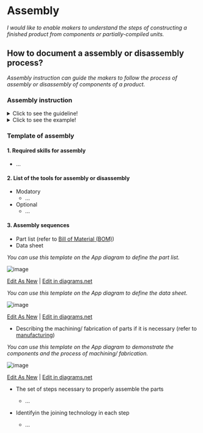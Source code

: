 # **Assembly**

*I would like to enable makers to understand the steps of constructing a finished product from components or partially-compiled units.* 

## **How to document a assembly or disassembly process?**

*Assembly instruction can guide the makers to follow the process of assembly or disassembly of components of a product.*

### **Assembly instruction** 
<details>
  <summary>Click to see the guideline!</summary>
 
 - **Definition:** *Assembly instruction could illustrate visually and with words and text how to assemble or disassemble the mechanical and electrical components of the product.*


 ```
What does include the content of assembly instruction? 

 1. Required skills for assembly
    - Operate drilling machine
    - Operate Band Saw/Dremel
    - Etc.
 2. List of the tools for assembly or disassembly
    - Mandatory
       - Allen Key set
       - Imperial wrench set
       - Etc.
    - Optional
       - Drill press
       - Etc. 
 3. Assembly sequence
    - Part list for mechanical parts: is a complete list of all parts needed to build the complete product(refer to the BOM at manufacturing section)
       - Item numbers: are based on the assembly structure, that is, the order in which parts are displayed in assembly.
       - Part number or drawing number: which is a reference back to the detail drawing (refer to the BOM). 
       - Description: is usually a part name or a complete description of parts.
       - Quantity: is the number of that particular part used on this assembly. 
       - Image of each part
    - Datasheet of components for electronic parts
       - Description of features
          - Core
          - Memeories
          - Advenced connectivity
          - etc.
       - Device summary
          - Reference
          - Part number 
       - How to use the parts?
    - Describing the machining/ fabrication if it is necessary during the assembly (refer to manufacturing and see the template below)
      - Machine used
      - Sequence of process 
    - The set of steps necessary to properly assemble the parts
    - Identifyin the joining technology in each step
       - Screwing
       - Bolting
       - Soldering
       - Etc.
  
How to visualize of the assembly or disasembly process?
 1. Images 
 2. Videos 
```  
</details>

<details>
  <summary>Click to see the example!</summary>
 
*Some examples of open-source projects that include assembly instructions.*

#### *Example 1:* [Poppy Robot](https://docs.poppy-project.org/en/assembly-guides/ergo-jr/mechanical-construction.html)

#### *Example 2:* [JPL Open Source Rover](https://github.com/nasa-jpl/open-source-rover/tree/master/mechanical/body_assembly)

#### *Example 3:* [SatNOGS Rotator v3](https://wiki.satnogs.org/SatNOGS_Rotator_v3#Assembly) , [Assembly instructions](https://ohai.satnogs.org/project/satnogs-rotator-v3-mechanical-assembly/hardware/) 
  
#### *Example 4:* [Open Source Powered Prosthetic Leg](https://www.hackster.io/open-source-bionics/open-source-powered-prosthetic-leg-56be8e#toc-electronics-assembly-4)
</details>

### Template of assembly
 
 #### 1. Required skills for assembly
   * ...
 #### 2. List of the tools for assembly or disassembly
   * Modatory
     * ...
   * Optional
     * ... 
 #### 3. Assembly sequences 
   * Part list (refer to [Bill of Material (BOM)](https://github.com/OPEN-NEXT/wp2.3_Guideline-for-documentation-of-OSH-design-reuse/tree/main/Documentation/4.%20Manufacturing#1-bill-of-material-bom))
   * Data sheet
  
   *You can use this template on the App diagram to define the part list.*
 
![image](https://github.com/OPEN-NEXT/wp2.3_Guideline-for-documentation-of-OSH-design-reuse/blob/main/Sources/Images/Part%20list.jpg)

 <a href="https://app.diagrams.net/#Hamerezoji1362%2Fdrawio-github%2Fmaster%2FPart%20list%20or%20data%20sheet.drawio">Edit As New</a> | <a href="https://app.diagrams.net/#Hamerezoji1362%2Fdrawio-github%2Fmaster%2FPart%20list%20or%20data%20sheet.png">Edit in diagrams.net</a>
 
   *You can use this template on the App diagram to define the data sheet.*
 
![image](https://github.com/OPEN-NEXT/wp2.3_Guideline-for-documentation-of-OSH-design-reuse/blob/main/Sources/Images/Data%20sheet.jpg)

 <a href="https://app.diagrams.net/#Hamerezoji1362%2Fdrawio-github%2Fmaster%2FData%20sheet.drawio">Edit As New</a> | <a href="https://app.diagrams.net/#Hamerezoji1362%2Fdrawio-github%2Fmaster%2FData%20sheet.png">Edit in diagrams.net</a>
 
  * Describing the machining/ fabrication of parts if it is necessary (refer to [manufacturing](https://github.com/OPEN-NEXT/wp2.3_Guideline-for-documentation-of-OSH-design-reuse/tree/main/Documentation/4.%20Manufacturing/Manufactured%20workpiece#2-manufacturing-instructions-should-include))
  
 *You can use this template  on the App diagram to demonstrate the components and the process of machining/ fabrication.*
 
![image](https://github.com/OPEN-NEXT/wp2.3_Guideline-for-documentation-of-OSH-design-reuse/blob/main/Sources/Images/Describing%20the%20machining_%20fabrication%201.jpg)

 <a href="https://app.diagrams.net/#Hamerezoji1362%2Fdrawio-github%2Fmaster%2FDescribing%20the%20machining%2F%20fabrication.drawio">Edit As New</a> | <a href="https://app.diagrams.net/#Hamerezoji1362%2Fdrawio-github%2Fmaster%2FDescribing%20the%20machining%2Ffabrication.png">Edit in diagrams.net</a>
   
   * The set of steps necessary to properly assemble the parts
     
     * ...
     
   * Identifyin the joining technology in each step
    
     * ... 

 
